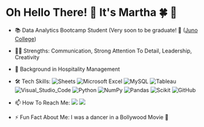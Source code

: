 # Oh Hello There! :wave: It's Martha :four_leaf_clover: :information_desk_person:


* 📚 Data Analytics Bootcamp Student (Very soon to be graduate! 🥳 ([Juno College](https://github.com/HackerYou))<br>
* 💪🏻 Strengths: Communication, Strong Attention To Detail, Leadership, Creativity <br>
* :thought_balloon: Background in Hospitality Management <br>
* 🛠 Tech Skills: ![Sheets](https://img.shields.io/badge/Google%20Sheets-34A853?style=for-the-badge&logo=google-sheets&logoColor=white) ![Microsoft Excel](https://img.shields.io/badge/Microsoft_Excel-217346?style=for-the-badge&logo=microsoft-excel&logoColor=white) ![MySQL](https://img.shields.io/badge/mysql-%2300f.svg?style=for-the-badge&logo=mysql&logoColor=white) ![Tableau](https://img.shields.io/badge/Tableau-E97627?style=for-the-badge&logo=Tableau&logoColor=white) ![Visual_Studio_Code](https://img.shields.io/badge/Visual_Studio_Code-0078D4?style=for-the-badge&logo=visual%20studio%20code&logoColor=white) ![Python](https://img.shields.io/badge/python-3670A0?style=for-the-badge&logo=python&logoColor=ffdd54) ![NumPy](https://img.shields.io/badge/Numpy-777BB4?style=for-the-badge&logo=numpy&logoColor=white) ![Pandas](https://img.shields.io/badge/Pandas-2C2D72?style=for-the-badge&logo=pandas&logoColor=white)  ![Scikit](https://img.shields.io/badge/scikit_learn-F7931E?style=for-the-badge&logo=scikit-learn&logoColor=white) ![GitHub](https://img.shields.io/badge/GitHub-100000?style=for-the-badge&logo=github&logoColor=white) <br>
* 📫 How To Reach Me: <a href="mailto:marthacleary6314@gmail.com?"><img src="https://img.shields.io/badge/gmail-%23DD0031.svg?&style=for-the-badge&logo=gmail&logoColor=white"/></a> <a href="https://www.linkedin.com/in/martha-cleary/"/></a> <img src= "https://img.shields.io/badge/LinkedIn-0077B5?style=for-the-badge&logo=linkedin&logoColor=white" ></a>

* ⚡ Fun Fact About Me: I was a dancer in a Bollywood Movie :dancer:
